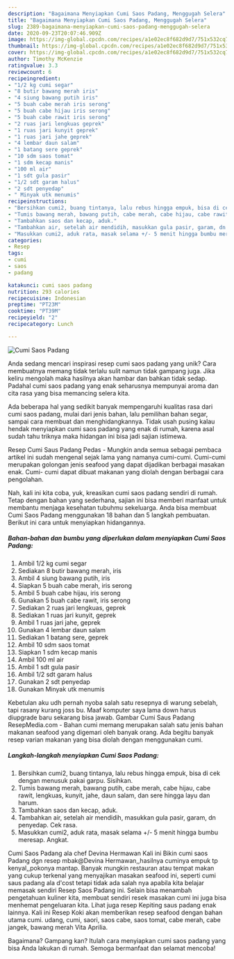 ```yaml
---
description: "Bagaimana Menyiapkan Cumi Saos Padang, Menggugah Selera"
title: "Bagaimana Menyiapkan Cumi Saos Padang, Menggugah Selera"
slug: 2389-bagaimana-menyiapkan-cumi-saos-padang-menggugah-selera
date: 2020-09-23T20:07:46.909Z
image: https://img-global.cpcdn.com/recipes/a1e02ec8f682d9d7/751x532cq70/cumi-saos-padang-foto-resep-utama.jpg
thumbnail: https://img-global.cpcdn.com/recipes/a1e02ec8f682d9d7/751x532cq70/cumi-saos-padang-foto-resep-utama.jpg
cover: https://img-global.cpcdn.com/recipes/a1e02ec8f682d9d7/751x532cq70/cumi-saos-padang-foto-resep-utama.jpg
author: Timothy McKenzie
ratingvalue: 3.3
reviewcount: 6
recipeingredient:
- "1/2 kg cumi segar"
- "8 butir bawang merah iris"
- "4 siung bawang putih iris"
- "5 buah cabe merah iris serong"
- "5 buah cabe hijau iris serong"
- "5 buah cabe rawit iris serong"
- "2 ruas jari lengkuas geprek"
- "1 ruas jari kunyit geprek"
- "1 ruas jari jahe geprek"
- "4 lembar daun salam"
- "1 batang sere geprek"
- "10 sdm saos tomat"
- "1 sdm kecap manis"
- "100 ml air"
- "1 sdt gula pasir"
- "1/2 sdt garam halus"
- "2 sdt penyedap"
- " Minyak utk menumis"
recipeinstructions:
- "Bersihkan cumi2, buang tintanya, lalu rebus hingga empuk, bisa di cek dengan menusuk pakai garpu. Sisihkan."
- "Tumis bawang merah, bawang putih, cabe merah, cabe hijau, cabe rawit, lengkuas, kunyit, jahe, daun salam, dan sere hingga layu dan harum."
- "Tambahkan saos dan kecap, aduk."
- "Tambahkan air, setelah air mendidih, masukkan gula pasir, garam, dn penyedap. Cek rasa."
- "Masukkan cumi2, aduk rata, masak selama +/- 5 menit hingga bumbu meresap. Angkat."
categories:
- Resep
tags:
- cumi
- saos
- padang

katakunci: cumi saos padang 
nutrition: 293 calories
recipecuisine: Indonesian
preptime: "PT23M"
cooktime: "PT39M"
recipeyield: "2"
recipecategory: Lunch

---
```



![Cumi Saos Padang](https://img-global.cpcdn.com/recipes/a1e02ec8f682d9d7/751x532cq70/cumi-saos-padang-foto-resep-utama.jpg)

Anda sedang mencari inspirasi resep cumi saos padang yang unik? Cara membuatnya memang tidak terlalu sulit namun tidak gampang juga. Jika keliru mengolah maka hasilnya akan hambar dan bahkan tidak sedap. Padahal cumi saos padang yang enak seharusnya mempunyai aroma dan cita rasa yang bisa memancing selera kita.

Ada beberapa hal yang sedikit banyak mempengaruhi kualitas rasa dari cumi saos padang, mulai dari jenis bahan, lalu pemilihan bahan segar, sampai cara membuat dan menghidangkannya. Tidak usah pusing kalau hendak menyiapkan cumi saos padang yang enak di rumah, karena asal sudah tahu triknya maka hidangan ini bisa jadi sajian istimewa.

Resep Cumi Saus Padang Pedas - Mungkin anda semua sebagai pembaca artikel ini sudah mengenal sejak lama yang namanya cumi-cumi. Cumi-cumi merupakan golongan jenis seafood yang dapat dijadikan berbagai masakan enak. Cumi- cumi dapat dibuat makanan yang diolah dengan berbagai cara pengolahan.


Nah, kali ini kita coba, yuk, kreasikan cumi saos padang sendiri di rumah. Tetap dengan bahan yang sederhana, sajian ini bisa memberi manfaat untuk membantu menjaga kesehatan tubuhmu sekeluarga. Anda bisa membuat Cumi Saos Padang menggunakan 18 bahan dan 5 langkah pembuatan. Berikut ini cara untuk menyiapkan hidangannya.

<!--inarticleads1-->

##### Bahan-bahan dan bumbu yang diperlukan dalam menyiapkan Cumi Saos Padang:

1. Ambil 1/2 kg cumi segar
1. Sediakan 8 butir bawang merah, iris
1. Ambil 4 siung bawang putih, iris
1. Siapkan 5 buah cabe merah, iris serong
1. Ambil 5 buah cabe hijau, iris serong
1. Gunakan 5 buah cabe rawit, iris serong
1. Sediakan 2 ruas jari lengkuas, geprek
1. Sediakan 1 ruas jari kunyit, geprek
1. Ambil 1 ruas jari jahe, geprek
1. Gunakan 4 lembar daun salam
1. Sediakan 1 batang sere, geprek
1. Ambil 10 sdm saos tomat
1. Siapkan 1 sdm kecap manis
1. Ambil 100 ml air
1. Ambil 1 sdt gula pasir
1. Ambil 1/2 sdt garam halus
1. Gunakan 2 sdt penyedap
1. Gunakan  Minyak utk menumis


Kebetulan aku udh pernah nyoba salah satu resepnya di warung sebelah, tapi rasany kurang joss bu. Maaf komputer saya lama down harus diupgrade baru sekarang bisa jawab. Gambar Cumi Saus Padang ResepMedia.com - Bahan cumi memang merupakan salah satu jenis bahan makanan seafood yang digemari oleh banyak orang. Ada begitu banyak resep varian makanan yang bisa diolah dengan menggunakan cumi. 

<!--inarticleads2-->

##### Langkah-langkah menyiapkan Cumi Saos Padang:

1. Bersihkan cumi2, buang tintanya, lalu rebus hingga empuk, bisa di cek dengan menusuk pakai garpu. Sisihkan.
1. Tumis bawang merah, bawang putih, cabe merah, cabe hijau, cabe rawit, lengkuas, kunyit, jahe, daun salam, dan sere hingga layu dan harum.
1. Tambahkan saos dan kecap, aduk.
1. Tambahkan air, setelah air mendidih, masukkan gula pasir, garam, dn penyedap. Cek rasa.
1. Masukkan cumi2, aduk rata, masak selama +/- 5 menit hingga bumbu meresap. Angkat.


Cumi Saos Padang ala chef Devina Hermawan Kali ini Bikin cumi saos Padang dgn resep mbak@Devina Hermawan,,hasilnya cuminya empuk tp kenyal,,pokonya mantap. Banyak mungkin restauran atau tempat makan yang cukup terkenal yang menyajikan masakan seafood ini, seperti cumi saus padang ala d&#39;cost tetapi tidak ada salah nya apabila kita belajar memasak sendiri Resep Saos Padang ini. Selain bisa menambah pengetahuan kuliner kita, membuat sendiri resek masakan cumi ini juga bisa menhemat pengeluaran kita. Lihat juga resep Kepiting saus padang enak lainnya. Kali ini Resep Koki akan memberikan resep seafood dengan bahan utama cumi. udang, cumi, saori, saos cabe, saos tomat, cabe merah, cabe jangek, bawang merah Vita Aprilia. 

Bagaimana? Gampang kan? Itulah cara menyiapkan cumi saos padang yang bisa Anda lakukan di rumah. Semoga bermanfaat dan selamat mencoba!
